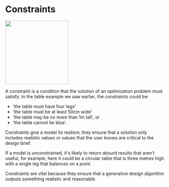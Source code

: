 # Constraints

<img src="../../assets/deeper/constrains.png" style="width:200px;"/>

A constraint is a condition that the solution of an optimization problem must satisfy. In the table example we saw earlier, the constraints could be:

* 'the table must have four legs' 
* 'the table must be at least 50cm wide' 
* 'the table may be no more than 1m tall', or 
* 'the table cannot be blue'.

Constraints give a model its realism; they ensure that a solution only includes realistic values or values that the user knows are critical to the design brief. 

If a model is unconstrained, it's likely to return absurd results that aren’t useful, for example, here it could be a circular table that is three metres high with a single leg that balances on a point. 

Constraints are vital because they ensure that a generative design algorithm outputs something realistic and reasonable.

